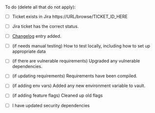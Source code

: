 To do (delete all that do not apply):

 - [ ] Ticket exists in Jira https://URL/browse/TICKET_ID_HERE 
 - [ ] Jira ticket has the correct status.
 - [ ] [Changelog](CHANGELOG.md) entry added.
 - [ ] (if needs manual testing) How to test locally, including how to set up appropriate data
 - [ ] (if there are vulnerable requirements) Upgraded any vulnerable dependencies.
 - [ ] (if updating requirements) Requirements have been compiled.
 - [ ] (if adding env vars) Added any new environment variable to vault.
 - [ ] (if adding feature flags) Cleaned up old flags
 - [ ] I have updated security dependencies
 
